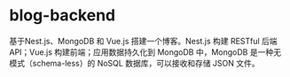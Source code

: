 # blog-backend
基于Nest.js、MongoDB 和 Vue.js 搭建一个博客。Nest.js 构建 RESTful 后端 API；Vue.js 构建前端；应用数据持久化到 MongoDB 中，MongoDB 是一种无模式（schema-less）的 NoSQL 数据库，可以接收和存储 JSON 文件。
